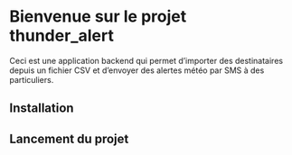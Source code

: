 # Bienvenue sur le projet thunder_alert

Ceci est une application backend qui permet d’importer des destinataires depuis un fichier CSV et d’envoyer des alertes météo par SMS à des particuliers.

## Installation

## Lancement du projet
